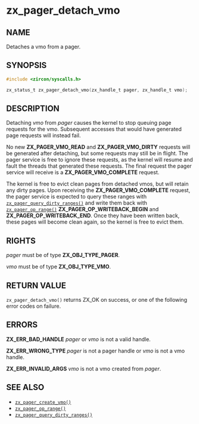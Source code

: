 # zx_pager_detach_vmo

## NAME

<!-- Contents of this heading updated by update-docs-from-fidl, do not edit. -->

Detaches a vmo from a pager.

## SYNOPSIS

<!-- Contents of this heading updated by update-docs-from-fidl, do not edit. -->

```c
#include <zircon/syscalls.h>

zx_status_t zx_pager_detach_vmo(zx_handle_t pager, zx_handle_t vmo);
```

## DESCRIPTION

Detaching *vmo* from *pager* causes the kernel to stop queuing page requests for the vmo. Subsequent
accesses that would have generated page requests will instead fail.

No new **ZX_PAGER_VMO_READ** and **ZX_PAGER_VMO_DIRTY** requests will be generated after detaching,
but some requests may still be in flight. The pager service is free to ignore these requests, as the
kernel will resume and fault the threads that generated these requests. The final request the pager
service will receive is a **ZX_PAGER_VMO_COMPLETE** request.

The kernel is free to evict clean pages from detached vmos, but will retain any dirty pages. Upon
receiving the **ZX_PAGER_VMO_COMPLETE** request, the pager service is expected to query these ranges
with [`zx_pager_query_dirty_ranges()`] and write them back with [`zx_pager_op_range()`]
**ZX_PAGER_OP_WRITEBACK_BEGIN** and **ZX_PAGER_OP_WRITEBACK_END**. Once they have been written back,
these pages will become clean again, so the kernel is free to evict them.

## RIGHTS

<!-- Contents of this heading updated by update-docs-from-fidl, do not edit. -->

*pager* must be of type **ZX_OBJ_TYPE_PAGER**.

*vmo* must be of type **ZX_OBJ_TYPE_VMO**.

## RETURN VALUE

`zx_pager_detach_vmo()` returns ZX_OK on success, or one of the following error codes on failure.

## ERRORS

**ZX_ERR_BAD_HANDLE** *pager* or *vmo* is not a valid handle.

**ZX_ERR_WRONG_TYPE** *pager* is not a pager handle or *vmo* is not a vmo handle.

**ZX_ERR_INVALID_ARGS**  *vmo* is not a vmo created from *pager*.

## SEE ALSO

 - [`zx_pager_create_vmo()`]
 - [`zx_pager_op_range()`]
 - [`zx_pager_query_dirty_ranges()`]

<!-- References updated by update-docs-from-fidl, do not edit. -->

[`zx_pager_create_vmo()`]: pager_create_vmo.md
[`zx_pager_op_range()`]: pager_op_range.md
[`zx_pager_query_dirty_ranges()`]: pager_query_dirty_ranges.md
